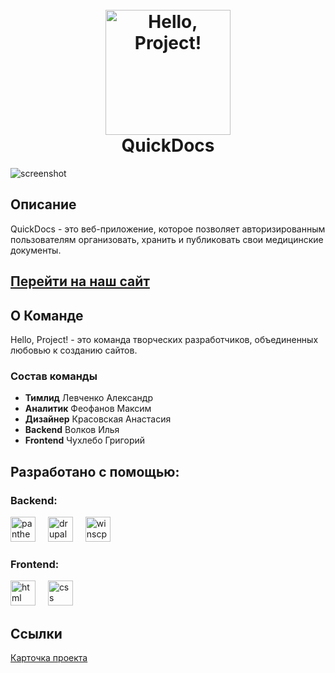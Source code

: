 
<h1 align="center">
  <br>
  <a href="https://project.ai-info.ru/teams/hello-project"><img src="https://dev-hello-project.pantheonsite.io/sites/default/files/3d4c5770c88b5b3ab7287096ea90fac7%20%282%29-Photoroom.png" alt="Hello, Project!" width="200"></a>
  <br>
  QuickDocs
  <br>
</h1>


![screenshot](https://i.postimg.cc/90VCQ16s/image-translated-4.jpg)

## Описание
QuickDocs - это веб-приложение, которое позволяет авторизированным пользователям организовать, хранить и публиковать свои медицинские документы.

## <a href="https://dev-hello-project.pantheonsite.io/">Перейти на наш сайт</a>

## О Команде
Hello, Project! - это команда творческих разработчиков, объединенных любовью к созданию сайтов.
### Состав команды
- **Тимлид** Левченко Александр
- **Аналитик** Феофанов Максим
- **Дизайнер** Красовская Анастасия
- **Backend** Волков Илья
- **Frontend** Чухлебо Григорий

## Разработано с помощью:
<div align="left">
  <h3>Backend:</h3>
  <a href="https://pantheon.io/"><img src="https://images.crunchbase.com/image/upload/c_pad,f_auto,q_auto:eco,dpr_1/utd3fiakogqlct2uk4fk" height="40" alt="pantheon logo"  /></a>
  <img width="12" />
  <a href="https://www.drupal.org/about/10"><img src="https://cdn.worldvectorlogo.com/logos/drupal-3.svg" height="40" alt="drupal logo"  /></a>
  <img width="12" />
  <a href="https://winscp.net/eng/index.php"><img src="https://upload.wikimedia.org/wikipedia/commons/d/de/WinSCP_Logo.png" height="40" alt="winscp logo"  /></a>
  <img width="12" />
  </br>
  <h3>Frontend:</h3>
  <a href="https://www.w3.org/html/"><img src="https://fuzeservers.ru/wp-content/uploads/1/2/f/12fe80952f7ce58a3adc27c592b3a3c9.png" height="40" alt="html logo"  /></a>
  <img width="12" />
  <a href="https://www.w3.org/Style/CSS/Overview.en.html"><img src="https://gas-kvas.com/uploads/posts/2023-02/1675463201_gas-kvas-com-p-fonovii-risunok-v-css3-16.jpg" height="40" alt="css logo"  /></a>
  <img width="12" />
</div>

## Ссылки

[Карточка проекта](https://products.groupdocs.app/viewer/app/?lang=ru&file=2c285695-9c49-42b3-b200-f2fe85b69da1%2F%D0%9F%D1%80%D0%BE%D0%B5%D0%BA%D1%82%20(3).pptx)
